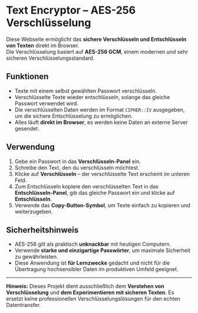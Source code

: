 # Text Encryptor – AES-256 Verschlüsselung

Diese Webseite ermöglicht das **sichere Verschlüsseln und Entschlüsseln von Texten** direkt im Browser.  
Die Verschlüsselung basiert auf **AES-256 GCM**, einem modernen und sehr sicheren Verschlüsselungsstandard.

## Funktionen

- Texte mit einem selbst gewählten Passwort verschlüsseln.
- Verschlüsselte Texte wieder entschlüsseln, solange das gleiche Passwort verwendet wird.
- Die verschlüsselten Daten werden im Format `CIPHER::IV` ausgegeben, um die sichere Entschlüsselung zu ermöglichen.
- Alles läuft **direkt im Browser**, es werden keine Daten an externe Server gesendet.

## Verwendung

1. Gebe ein Passwort in das **Verschlüsseln-Panel** ein.
2. Schreibe den Text, den du verschlüsseln möchtest.
3. Klicke auf **Verschlüsseln** – der verschlüsselte Text erscheint im unteren Feld.
4. Zum Entschlüsseln kopiere den verschlüsselten Text in das **Entschlüsseln-Panel**, gib das gleiche Passwort ein und klicke auf **Entschlüsseln**.
5. Verwende das **Copy-Button-Symbol**, um Texte einfach zu kopieren und weiterzugeben.

## Sicherheitshinweis

- AES-256 gilt als praktisch **unknackbar** mit heutigen Computern.
- Verwende **starke und einzigartige Passwörter**, um maximale Sicherheit zu gewährleisten.
- Diese Anwendung ist **für Lernzwecke** gedacht und nicht für die Übertragung hochsensibler Daten im produktiven Umfeld geeignet.

---

**Hinweis:** Dieses Projekt dient ausschließlich dem **Verstehen von Verschlüsselung** und **dem Experimentieren mit sicheren Texten**. Es ersetzt keine professionellen Verschlüsselungslösungen für den echten Datentransfer.
